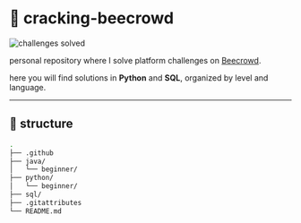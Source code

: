 # 🐝 cracking-beecrowd

![challenges solved](https://img.shields.io/badge/challenges_solved-51-blueviolet)

personal repository where I solve platform challenges on [Beecrowd](https://www.beecrowd.com.br/).

here you will find solutions in **Python** and **SQL**, organized by level and language.

---

## 📁 structure

```bash
.
├── .github
├── java/
│   └── beginner/
├── python/
│   └── beginner/
├── sql/
├── .gitattributes
└── README.md